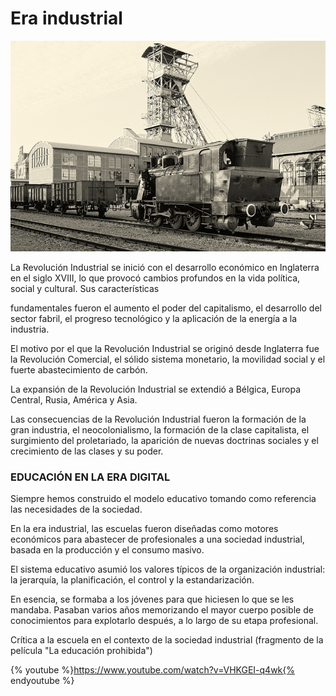 # Era industrial


[![Era industrial. Licencia Creative Commons](img/Era_industrial.jpg "Era industrial")](https://goo.gl/3rsk9d)

La Revolución Industrial se inició con el desarrollo económico en Inglaterra en el siglo XVIII, lo que provocó cambios profundos en la vida política, social y cultural. Sus características  

fundamentales fueron el aumento el poder del capitalismo, el desarrollo del sector fabril, el progreso tecnológico y la aplicación de la energía a la industria.

El motivo por el que la Revolución Industrial se originó desde Inglaterra fue la Revolución Comercial, el sólido sistema monetario, la movilidad social y el fuerte abastecimiento de carbón.

La expansión de la Revolución Industrial se extendió a Bélgica, Europa Central, Rusia, América y Asia.

Las consecuencias de la Revolución Industrial fueron la formación de la gran industria, el neocolonialismo, la formación de la clase capitalista, el surgimiento del proletariado, la aparición de nuevas doctrinas sociales y el crecimiento de las clases y su poder.
         

### EDUCACIÓN EN LA ERA DIGITAL

Siempre hemos construido el modelo educativo tomando como referencia las necesidades de la sociedad.

En la era industrial, las escuelas fueron diseñadas como motores económicos para abastecer de profesionales a una sociedad industrial, basada en la producción y el consumo masivo.

El sistema educativo asumió los valores típicos de la organización industrial: la jerarquía, la planificación, el control y la estandarización.

En esencia, se formaba a los jóvenes para que hiciesen lo que se les mandaba. Pasaban varios años memorizando el mayor cuerpo posible de conocimientos para explotarlo después, a lo largo de su etapa profesional.

Crítica a la escuela en el contexto de la sociedad industrial (fragmento de la película "La educación prohibida")

{% youtube %}https://www.youtube.com/watch?v=VHKGEI-q4wk{% endyoutube %}
